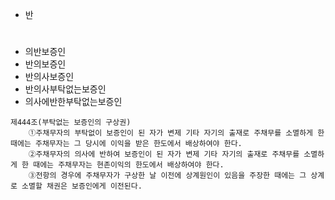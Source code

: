 - 반
#
- 의반보증인
- 반의보증인
- 반의사보증인
- 반의사부탁없는보증인
- 의사에반한부탁없는보증인




```
제444조(부탁없는 보증인의 구상권) 
    ①주채무자의 부탁없이 보증인이 된 자가 변제 기타 자기의 출재로 주채무를 소멸하게 한 때에는 주채무자는 그 당시에 이익을 받은 한도에서 배상하여야 한다.
    ②주채무자의 의사에 반하여 보증인이 된 자가 변제 기타 자기의 출재로 주채무를 소멸하게 한 때에는 주채무자는 현존이익의 한도에서 배상하여야 한다.
    ③전항의 경우에 주채무자가 구상한 날 이전에 상계원인이 있음을 주장한 때에는 그 상계로 소멸할 채권은 보증인에게 이전된다.
```
  

